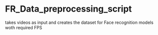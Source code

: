 # FR_Data_preprocessing_script
takes videos as input and creates the dataset for Face recognition models woth required FPS

